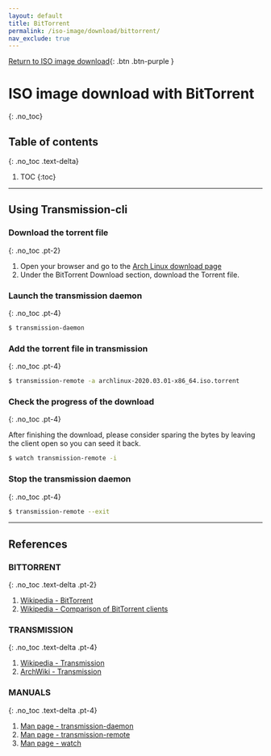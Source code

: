 ```yaml
---
layout: default
title: BitTorrent
permalink: /iso-image/download/bittorrent/
nav_exclude: true
---
```


[Return to ISO image download](/Andromeda/iso-image/download/){: .btn .btn-purple }

# ISO image download with BitTorrent
{: .no_toc}

## Table of contents
{: .no_toc .text-delta}

1. TOC
{:toc}

---

## Using Transmission-cli

### Download the torrent file
{: .no_toc .pt-2}

1. Open your browser and go to the [Arch Linux download page](https://www.archlinux.org/download/)
1. Under the BitTorrent Download section, download the Torrent file.

### Launch the transmission daemon
{: .no_toc .pt-4}

```bash
$ transmission-daemon
```

### Add the torrent file in transmission
{: .no_toc .pt-4}

```bash
$ transmission-remote -a archlinux-2020.03.01-x86_64.iso.torrent
```

### Check the progress of the download
{: .no_toc .pt-4}

After finishing the download, please consider sparing the bytes by leaving the client open so you can seed it back.

```bash
$ watch transmission-remote -i
```

### Stop the transmission daemon
{: .no_toc .pt-4}

```bash
$ transmission-remote --exit
```

---

## References

### BITTORRENT
{: .no_toc .text-delta .pt-2}

1. [Wikipedia - BitTorrent](https://en.wikipedia.org/wiki/BitTorrent)
1. [Wikipedia - Comparison of BitTorrent clients](https://en.wikipedia.org/wiki/Comparison_of_BitTorrent_clients)

### TRANSMISSION
{: .no_toc .text-delta .pt-4}

1. [Wikipedia - Transmission](https://en.wikipedia.org/wiki/Transmission_(BitTorrent_client))
1. [ArchWiki - Transmission](https://wiki.archlinux.org/index.php/Transmission)

### MANUALS
{: .no_toc .text-delta .pt-4}

1. [Man page - transmission-daemon](https://jlk.fjfi.cvut.cz/arch/manpages/man/extra/transmission-cli/transmission-daemon.1.en)
1. [Man page - transmission-remote](https://jlk.fjfi.cvut.cz/arch/manpages/man/extra/transmission-cli/transmission-remote.1.en)
1. [Man page - watch](https://jlk.fjfi.cvut.cz/arch/manpages/man/core/procps-ng/watch.1.en)
